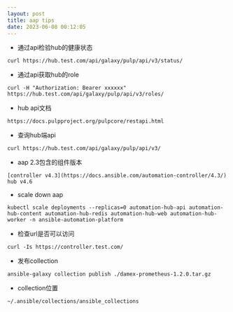 ```yaml
---
layout: post
title: aap tips
date: 2023-06-08 00:12:05
---
```


- 通过api检验hub的健康状态

```
curl https://hub.test.com/api/galaxy/pulp/api/v3/status/
```

- 通过api获取hub的role

```
curl -H "Authorization: Bearer xxxxxx" https://hub.test.com/api/galaxy/pulp/api/v3/roles/
```

- hub api文档

```
https://docs.pulpproject.org/pulpcore/restapi.html
```

- 查询hub端api

```
curl https://hub.test.com/api/galaxy/pulp/api/v3/
```

- aap 2.3包含的组件版本

```
[controller v4.3](https://docs.ansible.com/automation-controller/4.3/)
hub v4.6
```

- scale down aap

```
kubectl scale deployments --replicas=0 automation-hub-api automation-hub-content automation-hub-redis automation-hub-web automation-hub-worker -n ansible-automation-platform
```

- 检查url是否可以访问

```
curl -Is https://controller.test.com/
```

- 发布collection

```
ansible-galaxy collection publish ./damex-prometheus-1.2.0.tar.gz
```

- collection位置

```
~/.ansible/collections/ansible_collections
```
